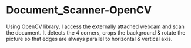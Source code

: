 # Document_Scanner-OpenCV
Using OpenCV library, I access the externally attached webcam and scan the document. It detects the 4 corners, crops the background &amp; rotate the picture so that edges are always parallel to horizontal &amp; vertical axis.
